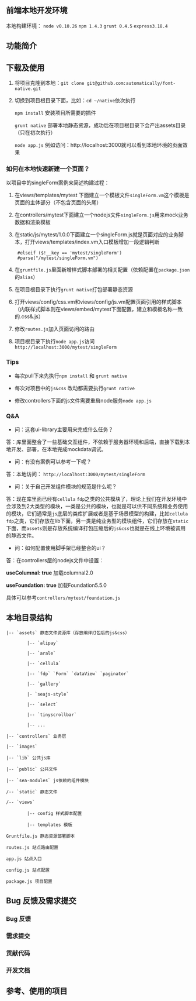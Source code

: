 ## 前端本地开发环境

本地构建环境： `node v0.10.26` `npm 1.4.3` `grunt 0.4.5` `express3.18.4`

## 功能简介


## 下载及使用

1. 将项目克隆到本地：`git clone git@github.com:automatically/font-native.git`

2. 切换到项目根目录下面，比如：`cd ~/native`依次执行

    `npm install` 安装项目所需要的插件

    `grunt native` 部署本地静态资源，成功后在项目根目录下会产出assets目录（只在初次执行）

    `node app.js` 例如访问：http://localhost:3000就可以看到本地环境的页面效果

### 如何在本地快速新建一个页面？

以项目中的singleForm案例来简述构建过程：

1. 在views/templates/mytest 下面建立一个模板文件`singleForm.vm`这个模板是页面的主体部分（不包含页面的头尾）

2. 在controllers/mytest下面建立一个nodejs文件`singleForm.js`用来mock业务数据和渲染模板

3. 在static/js/mytest/1.0.0下面建立一个singleForm.js就是页面对应的业务脚本，打开views/templates/index.vm入口模板增加一段逻辑判断

        #elseif ($!__key == 'mytest/singleForm')
        #parse("/mytest/singleForm.vm")

4. 在`gruntfile.js`里面新增样式脚本部署的相关配置（依赖配置在`package.json`的`alias`）

5. 在项目根目录下执行`grunt native`打包部署静态资源

6. 打开views/config/css.vm和views/config/js.vm配置页面引用的样式脚本（内联样式脚本则在views/embed/mytest下面配置，建立和模板名称一致的.css&.js）

7. 修改`routes.js`加入页面访问的路由

8. 项目根目录下执行`node app.js`访问`http://localhost:3000/mytest/singleForm`

### Tips

- 每次pull下来先执行`npm install` 和 `grunt native`

- 每次对项目中的`js&css` 改动都需要执行`grunt native`

- 修改controllers下面的js文件需要重启node服务`node app.js`

### Q&A

- 问：这套ui-library主要用来完成什么任务？

答：库里面整合了一些基础交互组件，不依赖于服务器环境和后端，直接下载到本地开发、部署，在本地完成mockdata调试。

- 问：有没有案例可以参考一下呢？

答：本地访问： `http://localhost:3000/mytest/singleForm`

- 问：关于自己开发组件模块的规范是什么呢？

答：现在库里面已经有`cellula` `fdp`之类的公共模块了，理论上我们在开发环境中会涉及到2大类型的模块，一类是公共的模块，也就是可以供不同系统和业务使用的模块，它们通常是`js`底层的类库扩展或者是基于场景模型的构建，比如`cellula` `fdp`之类，它们存放在lib下面，另一类是纯业务型的模块组件，它们存放在`static`下面，而`assets`则是存放系统编译打包压缩后的`js&css`也就是在线上环境被调用的静态文件。

- 问：如何配置使用脚手架已经整合的ui？

答：在controllers层的nodejs文件中设置：

**useColumnal: true** 加载columnal2.0

**useFoundation: true** 加载Foundation5.5.0

具体可以参考`controllers/mytest/foundation.js`

## 本地目录结构

	|-- `assets` 静态文件资源库（存放编译打包后的js&css）
	
			|-- `alipay`
			
			|-- `arale`
			
			|-- `cellula`
			
			|-- `fdp` `Form` `dataView` `paginator`
			
			|-- `gallery`
			
			|- `seajs-style`
			
			|-- `select`
			
			|-- `tinyscrollbar`
			
			|-- ...
			
	|-- `controllers` 业务层
	
	|-- `images` 
	
	|-- `lib` 公共js库

    |-- `public` 公共文件

	|-- `sea-modules` js依赖的组件模块

	/-- `static` 静态文件
	
	/-- `views`
			
			|-- config 样式脚本配置
			
			|-- templates 模板
	
	Gruntfile.js 静态资源部署脚本

	routes.js 站点路由配置

	app.js 站点入口

	config.js 站点配置

	package.js 项目配置
	
## Bug 反馈及需求提交

### Bug 反馈

### 需求提交

### 贡献代码

### 开发文档

## 参考、使用的项目